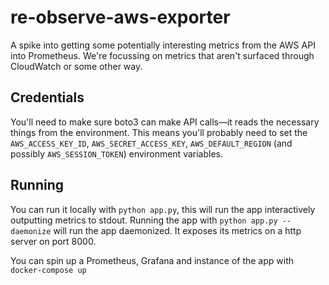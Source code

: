 # re-observe-aws-exporter

A spike into getting some potentially interesting metrics from the AWS API into Prometheus. We're focussing on metrics that aren't surfaced through CloudWatch or some other way.

## Credentials

You'll need to make sure boto3 can make API calls—it reads the necessary things from the environment. This means you'll probably need to set the `AWS_ACCESS_KEY_ID`, `AWS_SECRET_ACCESS_KEY`, `AWS_DEFAULT_REGION` (and possibly `AWS_SESSION_TOKEN`) environment variables.

## Running

You can run it locally with `python app.py`, this will run the app interactively outputting metrics to stdout. Running the app with `python app.py --daemonize` will run the app daemonized. It exposes its metrics on a http server on port 8000.

You can spin up a Prometheus, Grafana and instance of the app with `docker-compose up`
